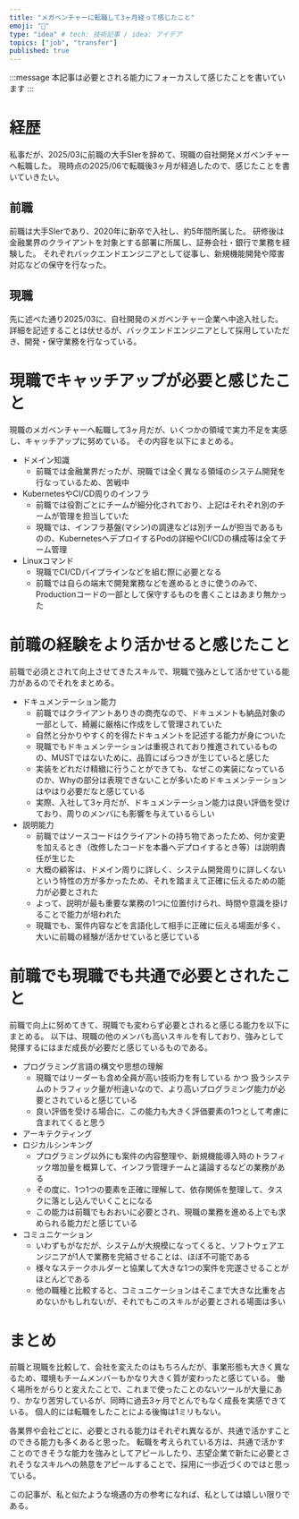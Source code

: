 ```yaml
---
title: "メガベンチャーに転職して3ヶ月経って感じたこと"
emoji: "📝"
type: "idea" # tech: 技術記事 / idea: アイデア
topics: ["job", "transfer"]
published: true
---
```


:::message
本記事は必要とされる能力にフォーカスして感じたことを書いています
:::

# 経歴

私事だが、2025/03に前職の大手SIerを辞めて、現職の自社開発メガベンチャーへ転職した。
現時点の2025/06で転職後3ヶ月が経過したので、感じたことを書いていきたい。

## 前職

前職は大手SIerであり、2020年に新卒で入社し、約5年間所属した。
研修後は金融業界のクライアントを対象とする部署に所属し、証券会社・銀行で業務を経験した。
それぞれバックエンドエンジニアとして従事し、新規機能開発や障害対応などの保守を行なった。

## 現職

先に述べた通り2025/03に、自社開発のメガベンチャー企業へ中途入社した。
詳細を記述することは伏せるが、バックエンドエンジニアとして採用していただき、開発・保守業務を行なっている。

# 現職でキャッチアップが必要と感じたこと

現職のメガベンチャーへ転職して3ヶ月だが、いくつかの領域で実力不足を実感し、キャッチアップに努めている。
その内容を以下にまとめる。

- ドメイン知識
  - 前職では金融業界だったが、現職では全く異なる領域のシステム開発を行なっているため、苦戦中
- KubernetesやCI/CD周りのインフラ
  - 前職では役割ごとにチームが細分化されており、上記はそれぞれ別のチームが管理を担当していた
  - 現職では、インフラ基盤(マシン)の調達などは別チームが担当であるものの、KubernetesへデプロイするPodの詳細やCI/CDの構成等は全てチーム管理
- Linuxコマンド
  - 現職でCI/CDパイプラインなどを組む際に必要となる
  - 前職では自らの端末で開発業務などを進めるときに使うのみで、Productionコードの一部として保守するものを書くことはあまり無かった


# 前職の経験をより活かせると感じたこと

前職で必須とされて向上させてきたスキルで、現職で強みとして活かせている能力があるのでそれをまとめる。

- ドキュメンテーション能力
  - 前職ではクライアントありきの商売なので、ドキュメントも納品対象の一部として、綺麗に厳格に作成をして管理されていた
  - 自然と分かりやすく的を得たドキュメントを記述する能力が身についた
  - 現職でもドキュメンテーションは重視されており推進されているものの、MUSTではないために、品質にばらつきが生じていると感じた
  - 実装をどれだけ精緻に行うことができても、なぜこの実装になっているのか、Whyの部分は表現できないことが多いためドキュメンテーションはやはり必要だなと感じている
  - 実際、入社して3ヶ月だが、ドキュメンテーション能力は良い評価を受けており、周りのメンバにも影響を与えているらしい
- 説明能力
  - 前職ではソースコードはクライアントの持ち物であったため、何か変更を加えるとき（改修したコードを本番へデプロイするとき等）は説明責任が生じた
  - 大概の顧客は、ドメイン周りに詳しく、システム開発周りに詳しくないという特性の方が多かったため、それを踏まえて正確に伝えるための能力が必要とされた
  - よって、説明が最も重要な業務の1つに位置付けられ、時間や意識を掛けることで能力が培われた
  - 現職でも、案件内容などを言語化して相手に正確に伝える場面が多く、大いに前職の経験が活かせていると感じている

# 前職でも現職でも共通で必要とされたこと

前職で向上に努めてきて、現職でも変わらず必要とされると感じる能力を以下にまとめる。
以下は、現職の他のメンバも高いスキルを有しており、強みとして発揮するにはまだ成長が必要だと感じているものである。

- プログラミング言語の構文や思想の理解
  - 現職ではリーダーも含め全員が高い技術力を有している かつ 扱うシステムのトラフィック量が桁違いなので、より高いプログラミング能力が必要とされていると感じている
  - 良い評価を受ける場合に、この能力も大きく評価要素の1つとして考慮に含まれてくると思う
- アーキテクティング
- ロジカルシンキング
  - プログラミング以外にも案件の内容整理や、新規機能導入時のトラフィック増加量を概算して、インフラ管理チームと議論するなどの業務がある
  - その度に、1つ1つの要素を正確に理解して、依存関係を整理して、タスクに落とし込んでいくことになる
  - この能力は前職でもおおいに必要とされ、現職の業務を進める上でも求められる能力だと感じている
- コミュニケーション
  - いわずもがなだが、システムが大規模になってくると、ソフトウェアエンジニアが1人で業務を完結させることは、ほぼ不可能である
  - 様々なステークホルダーと協業して大きな1つの案件を完遂させることがほとんどである
  - 他の職種と比較すると、コミュニケーションはそこまで大きな比重を占めないかもしれないが、それでもこのスキルが必要とされる場面は多い

# まとめ

前職と現職を比較して、会社を変えたのはもちろんだが、事業形態も大きく異なるため、環境もチームメンバーもかなり大きく質が変わったと感じている。
働く場所をがらりと変えたことで、これまで使ったことのないツールが大量にあり、かなり苦労しているが、同時に過去3ヶ月でとんでもなく成長を実感できている。
個人的には転職をしたことによる後悔は1ミリもない。

各業界や会社ごとに、必要とされる能力はそれぞれ異なるが、共通で活かすことのできる能力も多くあると思った。
転職を考えられている方は、共通で活かすことのできそうな能力を強みとしてアピールしたり、志望企業で新たに必要とされそうなスキルへの熱意をアピールすることで、採用に一歩近づくのではと思っている。

この記事が、私と似たような境遇の方の参考になれば、私としては嬉しい限りである。
